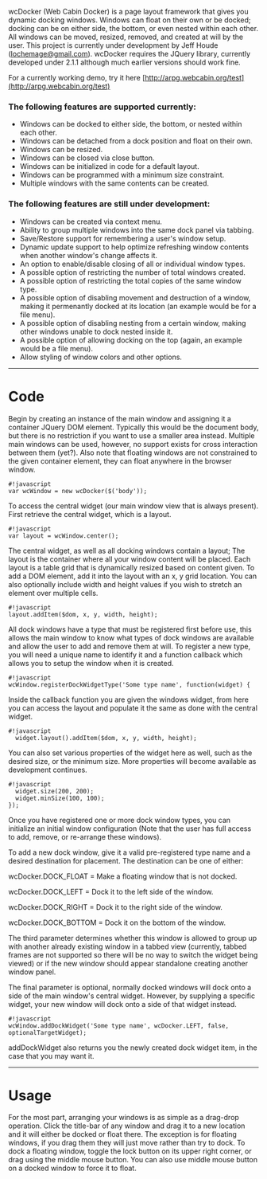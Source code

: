 wcDocker (Web Cabin Docker) is a page layout framework that gives you dynamic docking windows.  Windows can float on their own or be docked; docking can be on either side, the bottom, or even nested within each other.  All windows can be moved, resized, removed, and created at will by the user.  This project is currently under development by Jeff Houde (lochemage@gmail.com).  wcDocker requires the JQuery library, currently developed under 2.1.1 although much earlier versions should work fine.

For a currently working demo, try it here [http://arpg.webcabin.org/test](http://arpg.webcabin.org/test)

### The following features are supported currently: ###

* Windows can be docked to either side, the bottom, or nested within each other.
* Windows can be detached from a dock position and float on their own.
* Windows can be resized.
* Windows can be closed via close button.
* Windows can be initialized in code for a default layout.
* Windows can be programmed with a minimum size constraint.
* Multiple windows with the same contents can be created.


### The following features are still under development: ###

* Windows can be created via context menu.
* Ability to group multiple windows into the same dock panel via tabbing.
* Save/Restore support for remembering a user's window setup.
* Dynamic update support to help optimize refreshing window contents when another window's change affects it.
* An option to enable/disable closing of all or individual window types.
* A possible option of restricting the number of total windows created.
* A possible option of restricting the total copies of the same window type.
* A possible option of disabling movement and destruction of a window, making it permenantly docked at its location (an example would be for a file menu).
* A possible option of disabling nesting from a certain window, making other windows unable to dock nested inside it.
* A possible option of allowing docking on the top (again, an example would be a file menu).
* Allow styling of window colors and other options.

****

# Code #


Begin by creating an instance of the main window and assigning it a container JQuery DOM element.
Typically this would be the document body, but there is no restriction if you want to use a
smaller area instead.  Multiple main windows can be used, however, no support exists for
cross interaction between them (yet?).  Also note that floating windows are not constrained to
the given container element, they can float anywhere in the browser window.
```
#!javascript
var wcWindow = new wcDocker($('body'));
```
To access the central widget (our main window view that is always present).
First retrieve the central widget, which is a layout.

```
#!javascript
var layout = wcWindow.center();
```
The central widget, as well as all docking windows contain a layout;
The layout is the container where all your window content will be placed.
Each layout is a table grid that is dynamically resized based on content
given. To add a DOM element, add it into the layout with an x, y grid
location. You can also optionally include width and height values if
you wish to stretch an element over multiple cells.
```
#!javascript
layout.addItem($dom, x, y, width, height);
```
All dock windows have a type that must be registered first before use, this allows
the main window to know what types of dock windows are available and allow the user
to add and remove them at will.  To register a new type, you will need a unique name
to identify it and a function callback which allows you to setup the window when
it is created.
```
#!javascript
wcWindow.registerDockWidgetType('Some type name', function(widget) {
```
Inside the callback function you are given the windows widget, from here you can
access the layout and populate it the same as done with the central widget.
```
#!javascript
  widget.layout().addItem($dom, x, y, width, height);
```
You can also set various properties of the widget here as well, such as
the desired size, or the minimum size.  More properties will become available
as development continues.
```
#!javascript
  widget.size(200, 200);
  widget.minSize(100, 100);
});
```
Once you have registered one or more dock window types, you can initialize
an initial window configuration (Note that the user has full access to add,
remove, or re-arrange these windows).

To add a new dock window, give it a valid pre-registered type name and a
desired destination for placement.  The destination can be one of either:

wcDocker.DOCK_FLOAT    = Make a floating window that is not docked.

wcDocker.DOCK_LEFT     = Dock it to the left side of the window.

wcDocker.DOCK_RIGHT    = Dock it to the right side of the window.

wcDocker.DOCK_BOTTOM   = Dock it on the bottom of the window.

The third parameter determines whether this window is allowed to group
up with another already existing window in a tabbed view (currently, tabbed
frames are not supported so there will be no way to switch the widget
being viewed) or if the new window should appear standalone creating
another window panel.

The final parameter is optional, normally docked windows will dock onto
a side of the main window's central widget. However, by supplying a
specific widget, your new window will dock onto a side of that widget
instead.
```
#!javascript
wcWindow.addDockWidget('Some type name', wcDocker.LEFT, false, optionalTargetWidget);
```
addDockWidget also returns you the newly created dock widget item, in the
case that you may want it.

****

# Usage #

For the most part, arranging your windows is as simple as a drag-drop operation.  Click the title-bar of any window and drag it to a new location and it will either be docked or float there.  The exception is for floating windows, if  you drag them they will just move rather than try to dock.  To dock a floating window, toggle the lock button on its upper right corner, or drag using the middle mouse button.  You can also use middle mouse button on a docked window to force it to float.